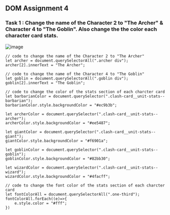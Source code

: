 ## DOM Assignment 4

### Task 1 : Change the name of the Character 2 to "The Archer" & Character 4 to "The Goblin". Also change the the color each character card stats.

![image](https://user-images.githubusercontent.com/48837703/215792352-f896fa94-e64f-4c75-838f-01b100d3002c.png)

```
// code to change the name of the Character 2 to "The Archer"
let archer = document.querySelectorAll(".archer div");
archer[2].innerText = "The Archer";

// code to change the name of the Character 4 to "The Goblin"
let goblin = document.querySelectorAll(".goblin div");
goblin[2].innerText = "The Goblin";

// code to change the color of the stats section of each charcter card
let barbarianColor = document.querySelector(".clash-card__unit-stats--barbarian");
barbarianColor.style.backgroundColor = "#ec9b3b";

let archerColor = document.querySelector(".clash-card__unit-stats--archer");
archerColor.style.backgroundColor = "#ee5487";

let giantColor = document.querySelector(".clash-card__unit-stats--giant");
giantColor.style.backgroundColor = "#f6901a";

let goblinColor = document.querySelector(".clash-card__unit-stats--goblin");
goblinColor.style.backgroundColor = "#82bb30";

let wizardColor = document.querySelector(".clash-card__unit-stats--wizard");
wizardColor.style.backgroundColor = "#4facff";

// code to change the font color of the stats section of each charcter card
let fontColorAll = document.querySelectorAll(".one-third");
fontColorAll.forEach((e)=>{
    e.style.color = "#fff";
})
```
